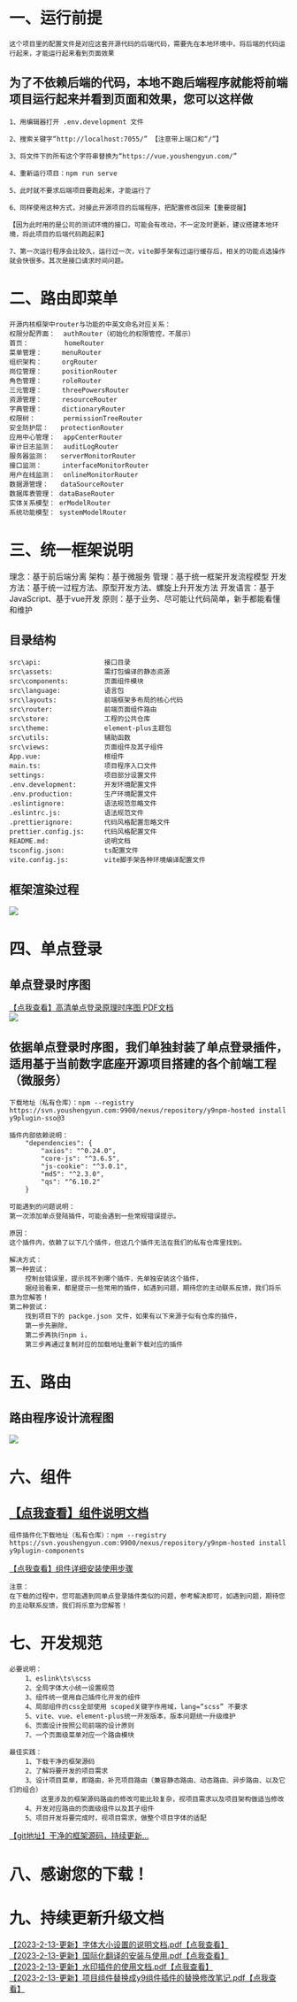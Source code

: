 # 一、运行前提
```
这个项目里的配置文件是对应这套开源代码的后端代码，需要先在本地环境中，将后端的代码运行起来，才能运行起来看到页面效果
```
## 为了不依赖后端的代码，本地不跑后端程序就能将前端项目运行起来并看到页面和效果，您可以这样做
```
1、用编辑器打开 .env.development 文件

2、搜索关键字“http://localhost:7055/” 【注意带上端口和“/”】

3、将文件下的所有这个字符串替换为“https://vue.youshengyun.com/”

4、重新运行项目：npm run serve

5、此时就不要求后端项目要跑起来，才能运行了

6、同样使用这种方式，对接此开源项目的后端程序，把配置修改回来【重要提醒】

【因为此时用的是公司的测试环境的接口，可能会有改动，不一定及时更新，建议搭建本地环境，将此项目的后端代码跑起来】

7、第一次运行程序会比较久，运行过一次，vite脚手架有过运行缓存后，相关的功能点选操作就会快很多。其次是接口请求时间问题。
```

# 二、路由即菜单
```
开源内核框架中router与功能的中英文命名对应关系：
权限分配界面：  authRouter（初始化的权限管控，不展示）
首页：         homeRouter
菜单管理：     menuRouter
组织架构：     orgRouter
岗位管理：     positionRouter
角色管理：     roleRouter
三元管理：     threePowersRouter
资源管理：     resourceRouter
字典管理：     dictionaryRouter
权限树：       permissionTreeRouter
安全防护层：   protectionRouter
应用中心管理：  appCenterRouter
审计日志监测：  auditLogRouter
服务器监测：   serverMonitorRouter
接口监测：     interfaceMonitorRouter
用户在线监测：  onlineMonitorRouter
数据源管理：   dataSourceRouter
数据库表管理： dataBaseRouter
实体关系模型： erModelRouter
系统功能模型： systemModelRouter
```

# 三、统一框架说明
理念：基于前后端分离
架构：基于微服务
管理：基于统一框架开发流程模型
开发方法：基于统一过程方法、原型开发方法、螺旋上升开发方法
开发语言：基于JavaScript、基于vue开发
原则：基于业务、尽可能让代码简单，新手都能看懂和维护

## 目录结构
```
src\api:                接口目录
src\assets:             需打包编译的静态资源
src\components:         页面组件模块
src\language:           语言包
src\layouts:            前端框架多布局的核心代码
src\router:             前端页面组件路由
src\store:              工程的公共仓库
src\theme:              element-plus主题包
src\utils:              辅助函数
src\views:              页面组件及其子组件
App.vue:                根组件
main.ts:                项目程序入口文件
settings:               项目部分设置文件
.env.development:       开发环境配置文件
.env.production:        生产环境配置文件
.eslintignore:          语法规范忽略文件
.eslintrc.js:           语法规范文件
.prettierignore:        代码风格配置忽略文件
prettier.config.js:     代码风格配置文件
README.md:              说明文档
tsconfig.json:          ts配置文件
vite.config.js:         vite脚手架各种环境编译配置文件
```

## 框架渲染过程
 <img src="https://vue.youshengyun.com/files/img/前端/框架渲染过程.png">

# 四、单点登录
## 单点登录时序图
<a href="https://vue.youshengyun.com/files/img/前端/单点登录原理时序图.pdf" target="_blank">【点我查看】高清单点登录原理时序图 PDF文档</a>
<br>
<img src="https://vue.youshengyun.com/files/img/前端/单点登录原理时序图.png">

## 依据单点登录时序图，我们单独封装了单点登录插件，适用基于当前数字底座开源项目搭建的各个前端工程（微服务）
```
下载地址（私有仓库）：npm --registry https://svn.youshengyun.com:9900/nexus/repository/y9npm-hosted install y9plugin-sso@3

插件内部依赖说明：
    "dependencies": {
        "axios": "^0.24.0",
        "core-js": "^3.6.5",
        "js-cookie": "^3.0.1",
        "md5": "^2.3.0",
        "qs": "^6.10.2"
    }  

可能遇到的问题说明：
第一次添加单点登陆插件，可能会遇到一些常规错误提示。

原因：
这个插件内，依赖了以下几个插件，但这几个插件无法在我们的私有仓库里找到。

解决方式：
第一种尝试：
    控制台错误里，提示找不到哪个插件，先单独安装这个插件，
    据经验看来，都是提示一些常用的插件，如遇到问题，期待您的主动联系反馈，我们将乐意为您解答！
第二种尝试：
    找到项目下的 packge.json 文件，如果有以下来源于似有仓库的插件，
    第一步先删除，
    第二步再执行npm i，
    第三步再通过复制对应的加载地址重新下载对应的插件
```

# 五、路由
## 路由程序设计流程图
<img src="https://vue.youshengyun.com/files/img/前端/路由程序流程图.png">

# 六、组件
## <a href="vue.youshengyun.com/y9vue-components/" target="_blank">【点我查看】组件说明文档</a>
```
组件插件化下载地址（私有仓库）：npm --registry https://svn.youshengyun.com:9900/nexus/repository/y9npm-hosted install y9plugin-components
```

<a href="https://vue.youshengyun.com/y9vue-components/used" target="_blank">【点我查看】组件详细安装使用步骤</a>

```
注意：
在下载的过程中，您可能遇到同单点登录插件类似的问题，参考解决即可，如遇到问题，期待您的主动联系反馈，我们将乐意为您解答！
```

# 七、开发规范
```
必要说明：
    1、eslink\ts\scss
    2、全局字体大小统一设置规范
    3、组件统一使用自己插件化开发的组件
    4、局部组件的css全部使用 scoped关键字作用域，lang=“scss” 不要求
    5、vite、vue、element-plus统一开发版本，版本问题统一升级维护
    6、页面设计按照公司前端的设计原则
    7、一个页面级菜单对应一个路由模块

最佳实践：
    1、下载干净的框架源码
    2、了解将要开发的项目需求
    3、设计项目菜单，即路由，补充项目路由（兼容静态路由、动态路由、异步路由、以及它们的组合）
        这里涉及的框架源码路由的修改可能比较复杂，视项目需求以及项目架构做适当修改
    4、开发对应路由的页面级组件以及其子组件
    5、项目开发将要完成时，视项目需求，做整个项目字体的适配
```
<a href="https://e.gitee.com/youshengyun/repos/youshengyun/y9-core/tree/master/vue/common/y9vue-empty" target="_blank">【git地址】干净的框架源码，持续更新...</a>

# 八、感谢您的下载！
# 九、持续更新升级文档
<a href="https://vue.youshengyun.com/files/img/前端/【2023-2-13-更新】字体大小设置的说明文档.pdf" target="_blank">【2023-2-13-更新】字体大小设置的说明文档.pdf【点我查看】</a>
<br>
<a href="https://vue.youshengyun.com/files/img/前端/【2023-2-13-更新】国际化翻译的安装与使用.pdf" target="_blank">【2023-2-13-更新】国际化翻译的安装与使用.pdf【点我查看】</a>
<br>
<a href="https://vue.youshengyun.com/files/img/前端/【2023-2-13-更新】水印插件的使用文档.pdf" target="_blank">【2023-2-13-更新】水印插件的使用文档.pdf【点我查看】</a>
<br>
<a href="https://vue.youshengyun.com/files/img/前端/【2023-2-13-更新】项目组件替换成y9组件插件的替换修改笔记.pdf" target="_blank">【2023-2-13-更新】项目组件替换成y9组件插件的替换修改笔记.pdf【点我查看】</a>
<br>